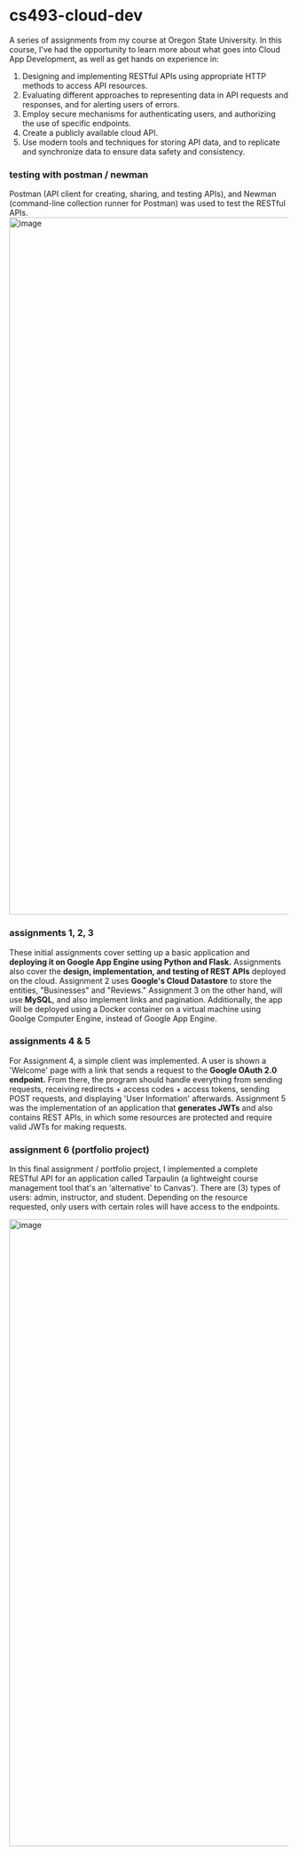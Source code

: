 # cs493-cloud-dev
A series of assignments from my course at Oregon State University. In this course, I've had the opportunity to learn more about what goes into Cloud App Development, as well as get hands on experience in:
1. Designing and implementing RESTful APIs using appropriate HTTP methods to access API resources.
2. Evaluating different approaches to representing data in API requests and responses, and for alerting users of errors.
3. Employ secure mechanisms for authenticating users, and authorizing the use of specific endpoints.
4. Create a publicly available cloud API.
5. Use modern tools and techniques for storing API data, and to replicate and synchronize data to ensure data safety and consistency.

### testing with postman / newman
Postman (API client for creating, sharing, and testing APIs), and Newman (command-line collection runner for Postman) was used to test the RESTful APIs.
<img width="1256" alt="image" src="https://github.com/wleejess/cs493-cloud-dev/assets/29618012/c8946435-145a-4937-a76f-d17f855d9c64">

### assignments 1, 2, 3
These initial assignments cover setting up a basic application and **deploying it on Google App Engine using Python and Flask.** Assignments also cover the **design, implementation, and testing of REST APIs** deployed on the cloud. Assignment 2 uses **Google's Cloud Datastore** to store the entities, "Businesses" and "Reviews." Assignment 3 on the other hand, will use **MySQL**, and also implement links and pagination. Additionally, the app will be deployed using a Docker container on a virtual machine using Goolge Computer Engine, instead of Google App Engine.

### assignments 4 & 5
For Assignment 4, a simple client was implemented. A user is shown a 'Welcome' page with a link that sends a request to the **Google OAuth 2.0 endpoint.** From there, the program should handle everything from sending requests, receiving redirects + access codes + access tokens, sending POST requests, and displaying 'User Information' afterwards. Assignment 5 was the implementation of an application that **generates JWTs** and also contains REST APIs, in which some resources are protected and require valid JWTs for making requests. 

### assignment 6 (portfolio project)
In this final assignment / portfolio project, I implemented a complete RESTful API for an application called Tarpaulin (a lightweight course management tool that's an 'alternative' to Canvas'). There are (3) types of users: admin, instructor, and student. Depending on the resource requested, only users with certain roles will have access to the endpoints.

<img width="1130" alt="image" src="https://github.com/wleejess/cs493-cloud-dev/assets/29618012/bf0bba71-72e8-41f8-8145-70f5974c501b">

